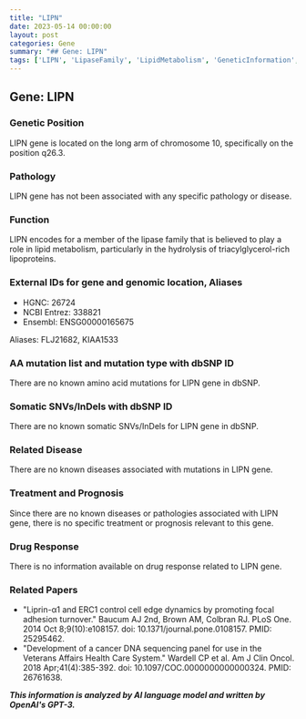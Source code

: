 ```yaml
---
title: "LIPN"
date: 2023-05-14 00:00:00
layout: post
categories: Gene
summary: "## Gene: LIPN"
tags: ['LIPN', 'LipaseFamily', 'LipidMetabolism', 'GeneticInformation', 'Chromosome10', 'NoAssociatedDisease', 'NoKnownMutations', 'NoDrugResponse']
---
```


## Gene: LIPN

### Genetic Position
LIPN gene is located on the long arm of chromosome 10, specifically on the position q26.3.

### Pathology
LIPN gene has not been associated with any specific pathology or disease.

### Function
LIPN encodes for a member of the lipase family that is believed to play a role in lipid metabolism, particularly in the hydrolysis of triacylglycerol-rich lipoproteins.

### External IDs for gene and genomic location, Aliases
- HGNC: 26724
- NCBI Entrez: 338821
- Ensembl: ENSG00000165675

Aliases: FLJ21682, KIAA1533

### AA mutation list and mutation type with dbSNP ID
There are no known amino acid mutations for LIPN gene in dbSNP.

### Somatic SNVs/InDels with dbSNP ID
There are no known somatic SNVs/InDels for LIPN gene in dbSNP.

### Related Disease
There are no known diseases associated with mutations in LIPN gene.

### Treatment and Prognosis
Since there are no known diseases or pathologies associated with LIPN gene, there is no specific treatment or prognosis relevant to this gene.

### Drug Response
There is no information available on drug response related to LIPN gene.

### Related Papers
- "Liprin-α1 and ERC1 control cell edge dynamics by promoting focal adhesion turnover." Baucum AJ 2nd, Brown AM, Colbran RJ. PLoS One. 2014 Oct 8;9(10):e108157. doi: 10.1371/journal.pone.0108157. PMID: 25295462.
- "Development of a cancer DNA sequencing panel for use in the Veterans Affairs Health Care System." Wardell CP et al. Am J Clin Oncol. 2018 Apr;41(4):385-392. doi: 10.1097/COC.0000000000000324. PMID: 26761638.

**_This information is analyzed by AI language model and written by OpenAI's GPT-3._**